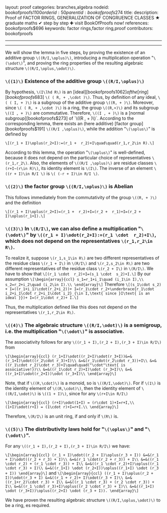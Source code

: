 layout: proof
categories: branches,algebra
nodeid: bookofproofs$1100
orderid: 50
parentid: bookofproofs$274
title: 
description:  Proof of FACTOR RINGS, GENERALIZATION OF CONGRUENCE CLASSES &#9733; graduate maths &#10004; step by step &#10010; visit BookOfProofs now!
references: bookofproofs$696
keywords: factor rings,factor ring,proof
contributors: bookofproofs

---


---

We will show the lemma in five steps, by proving the existence of an additive group `\((R/I,\oplus)\)`, introducing a multiplication operation "`\(\odot\)`",  and proving the ring properties of the resulting algebraic structure `\((R/I,\oplus,\odot)\)`. 

### `\((1)\)` Existence of the additive group `\((R/I,\oplus)\)`

By hypothesis, `\(I\lhd R\)` is an [ideal][bookofproofs$1062] of the [ring][bookofproofs$683] `\( ( R, + ,\cdot )\)`. Thus, by definition of any ideal, `\( ( I, + )\)` is a subgroup of the additive group `\((R, + )\)`. Moreover, since `\( ( R, + ,\cdot )\)` is a ring, the group `\((R,+)\)` and its subgroup `\((I , + )\)` are commutative. Therefore, `\((I , + )\)` is a [normal subgroup][bookofproofs$273] of `\((R , + )\)`. According to the corresponding lemma, there exists an (here additive) [factor group][bookofproofs$191] `\((R/I ,\oplus)\)`, while the addition "`\(\oplus\)`" is defined by 

`\[(r_1 + I)\oplus(r_2+I):=(r_1 +  r_2)+I\quad\quad(r_1,r_2\in R).\]`

According to this lemma, the operation "`\(\oplus\)`" is well-defined, because it does not depend on the particular choice of representatives `\(r_1,r_2\)`. Also, the elements of `\((R/I ,\oplus)\)` are residue classes `\(r+I~(r\in R)\)`, its identity element is `\(I\)`. The inverse of an element `\((r + I)\in R/I \)` is `\( (-r + I)\in R/I \)`.

### `\((2)\)` the factor group `\((R/I,\oplus)\)` is Abelian

This follows immediately from the commutativity of the group `\((R, + )\)` and the definition 

`\[(r_1 + I)\oplus(r_2+I)=(r_1 +  r_2)+I=(r_2 +  r_1)+I=(r_2 + I)\oplus(r_1+I).\]`

### `\((3)\)` In `\(R/I\)`, we can also define a multiplication "`\(\odot\)`" by `\((r_1 + I)\odot(r_2+I):=(r_1 \cdot  r_2)+I\)`, which does not depend on the representatives `\(r_1,r_2\in R\)`.

To realize it, suppose `\(r_1,s_1\in R\)` are two different representatives of the residue class `\(r_1 + I\)` in `\(R/I\)` and `\(r_2,s_2\in R\)` are two different representatives of the residue class `\(r_2 + I\)` in `\(R/I\)`. We have to show that
`\[(r_1 \cdot  r_2)+I=(s_1 \cdot  s_2)+I.\]` 
By our assumption
`\[\begin{array}{ccl}
s_1=r_1+i_1\quad (i_1\in I),\\
s_2=r_2+i_2\quad (i_2\in I).\\
\end{array}\]`
Therefore 
`\[(s_1\cdot s_2) + I=((r_1+i_1)\cdot(r_2+i_2))+ I=(r_1\cdot r_2+\underbrace{r_1\cdot i_2+i_1\cdot r_2+i_1\cdot i_2}_{\in I,\text{ since }I\text{ is an ideal }})+ I=(r_1\cdot r_2)+ I.\]`

Thus, the multiplication defined like this does not depend on the representatives `\(r_1,r_2\in R\)`.

### `\((4)\)` The algebraic structure `\((R/I,\odot)\)` is a semigroup, i.e. the multiplication "`\(\odot\)`" is associative.

The associativity follows for any `\((r_1 + I),(r_2 + I),(r_3 + I)\in R/I\)` from 

`\[\begin{array}{ccl}
(r_1+I)\odot((r_2+I)\odot(r_3+I))&=&(r_1+I)\odot((r_2\cdot r_3)+I)\\
&=&(r_1\cdot(r_2\cdot r_3))+I\\
&=&((r_1\cdot r_2)\cdot r_3)+I\quad\quad("\cdot"\text{ is associative!})\\
&=&((r_1\cdot r_2)+I)\odot (r_3+I)\\
&=&((r_1+I)\odot(r_2+I))\odot (r_3+I)\\
\end{array}\]`

Note, that if `\((R,\cdot)\)` is a monoid, so is `\((R/I,\odot)\)`. For if `\(1\)` is the identity element of `\((R,\cdot)\)`, then the identity element of `\((R/I,\odot)\)` is `\((1 + I)\)`, since for any `\(r+I\in R/I\)`

`\[\begin{array}{ccl}
(r+I)\odot(1+I) = (r\cdot 1)+I=r+I,\\
(1+I)\odot(r+I) = (1\cdot r)+I=r+I.\\
\end{array}\]`

Therefore, `\(R/I\)` is an unit ring, if and only if `\(R\)` is.

### `\((5)\)` The distributivity laws hold for "`\(\oplus\)`" and "`\(\odot\)`".

For any `\((r_1 + I),(r_2 + I),(r_3 + I)\in R/I\)` we have:

`\[\begin{array}{ccl}
(r_1 + I)\odot((r_2 + I)\oplus(r_3 + I)) &=&(r_1 + I)\odot((r_2 + r_3) + I)\\
&=&(r_1 \cdot(r_2 + r_3)) + I\\
&=&((r_1 \cdot r_2) + (r_1 \cdot r_3)) + I\\
&=&((r_1 \cdot r_2)+I)\oplus((r_1 \cdot r_3) + I)\\
&=&((r_1+I) \odot (r_2+I))\oplus((r_1+I) \odot (r_3 + I))
\end{array}\]`
and
`\[\begin{array}{ccl}
((r_1 + I)\oplus(r_2 + I))\odot(r_3 + I) &=&((r_1 + r_2)+ I)\odot(r_3 + I)\\
&=&((r_1+r_2)\cdot r_3) + I\\
&=&((r_1 \cdot r_3) + (r_2 \cdot r_3)) + I\\
&=&((r_1 \cdot r_3)+I)\oplus((r_2 \cdot r_3) + I)\\
&=&((r_1+I) \odot (r_3+I))\oplus((r_2+I) \odot (r_3 + I)).
\end{array}\]`

We have proven the resulting algebraic structure `\((R/I,\oplus,\odot)\)` to be a ring, es required.

